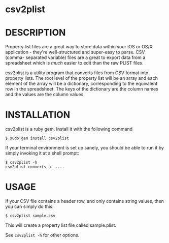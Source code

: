 csv2plist
=========

# DESCRIPTION

Property list files are a great way to store data within your iOS or OS/X
application - they're well-structured and super-easy to parse. CSV (comma-
separated variable) files are a great to export data from a spreadsheet
which is _much_ easier to edit than the raw PLIST files.

csv2plist is a utility program that converts files from CSV format into
property lists. The root level of the property list will be an array and
each element of the array will be a dictionary, corresponding to the 
equivalent row in the spreadsheet. The keys of the dictionary are the
column names and the values are the column values.

# INSTALLATION

csv2plist is a ruby gem. Install it with the following command

    $ sudo gem install csv2plist

If your terminal environment is set up sanely, you should be able to run
it by simply invoking it at a shell prompt:

	$ csv2plist -h
	csv2plist converts a .....

# USAGE

If your CSV file contains a header row, and only contains string values,
then you can simply do this:

	$ csv2plist sample.csv
	
This will create a property list file called sample.plist.

See `csv2plist -h` for other options.
